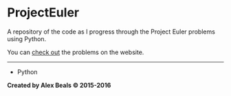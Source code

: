 # ProjectEuler

A repository of the code as I progress through the Project Euler problems using Python.

You can [check out](https://projecteuler.net) the problems on the website.

---

<ul>
<li>Python</li>
</ul>

**Created by Alex Beals © 2015-2016**
